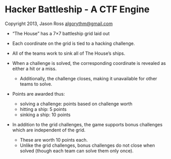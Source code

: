 Hacker Battleship - A CTF Engine
================================
Copyright 2013, Jason Ross <algorythm@gmail.com>

* “The House” has a 7×7 battleship grid laid out

* Each coordinate on the grid is tied to a hacking challenge.

* All of the teams work to sink all of The House’s ships.
* When a challenge is solved, the corresponding coordinate is
  revealed as either a hit or a miss.
  - Additionally, the challenge closes, making it unavailable
    for other teams to solve.

* Points are awarded thus:
  - solving a challenge: points based on challenge worth
  - hitting a ship: 5 points
  - sinking a ship: 10 points

* In addition to the grid challenges, the game supports bonus
  challenges which are independent of the grid.
  - These are worth 10 points each.
  - Unlike the grid challenges, bonus challenges do not close
    when solved (though each team can solve them only once).

